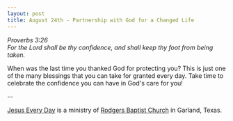 ```yaml
---
layout: post
title: August 24th - Partnership with God for a Changed Life
---
```


_Proverbs 3:26  
For the Lord shall be thy confidence, and shall keep thy foot from
being taken._

When was the last time you thanked God for protecting you? This is
just one of the many blessings that you can take for granted every
day. Take time to celebrate the confidence you can have in God's care
for you!

 --

<a href=http://jesuseveryday.net>Jesus Every Day</a> is a ministry of <a href=http://rodgersbaptist.net>Rodgers Baptist Church</a> in Garland, Texas.
